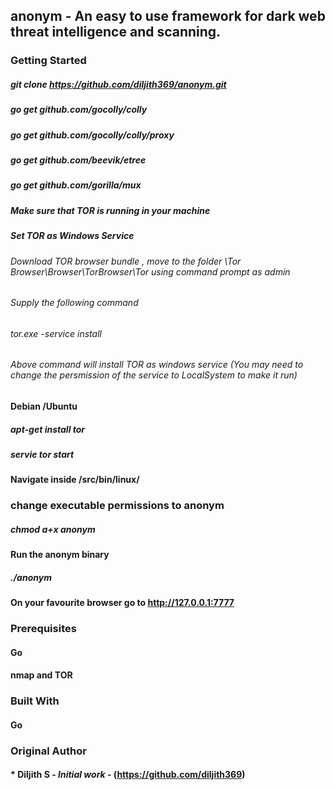 ## anonym - An easy to use framework for dark web threat intelligence and scanning.

### Getting Started

##### git clone https://github.com/diljith369/anonym.git
##### go get github.com/gocolly/colly
##### go get github.com/gocolly/colly/proxy
##### go get github.com/beevik/etree
##### go get github.com/gorilla/mux

##### Make sure that TOR is running in your machine

##### Set TOR as Windows Service
###### Download TOR browser bundle , move to the folder \Tor Browser\Browser\TorBrowser\Tor using command prompt as admin
###### Supply the following command 
###### tor.exe -service install 
###### Above command will install TOR as windows service (You may need to change the persmission of the service to LocalSystem to make it run)

####  Debian /Ubuntu 
##### apt-get install tor
##### servie tor start

#### Navigate inside /src/bin/linux/
### change executable permissions to anonym
##### chmod a+x anonym
#### Run the anonym binary 
##### ./anonym
#### On your favourite browser go to http://127.0.0.1:7777

### Prerequisites
#### Go 
#### nmap and TOR

### Built With
#### Go 

### Original Author
#### * **Diljith S** - *Initial work* - (https://github.com/diljith369)
